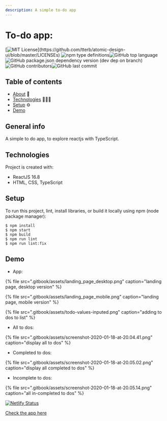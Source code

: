 ```yaml
---
description: A simple to-do app
---
```


# To-do app:

[![MIT License](https://img.shields.io/apm/l/atomic-design-ui.svg?)](https://github.com/tterb/atomic-design-ui/blob/master/LICENSEs) ![npm type definitions](https://img.shields.io/npm/types/@types/react)![GitHub top language](https://img.shields.io/github/languages/top/yonatanhf/to-do)![GitHub package.json dependency version \(dev dep on branch\)](https://img.shields.io/github/package-json/dependency-version/yonatanhf/to-do/dev/@babel/preset-react/master)![GitHub contributors](https://img.shields.io/github/contributors/yonatanhf/to-do)![GitHub last commit](https://img.shields.io/github/last-commit/yonatanhf/to-do)

## Table of contents

* [About](./#general-info)  🤷
* [Technologies](./#technologies) 👨🏾‍💻
* [Setup](./#setup) ⚙️
* [Demo](./#Demo) 



## General info

A simple to do app, to explore reactjs with TypeScript.

## Technologies

Project is created with:

* ReactJS 16.8
* HTML, CSS, TypeScript

## Setup

To run this project, lint, install libraries, or build it locally using npm \(node package manager\):

```text
$ npm install
$ npm start
$ npm build
$ npm run lint
$ npm run lint:fix
```

## Demo

* App:

{% file src=".gitbook/assets/landing\_page\_desktop.png" caption="landing page, desktop version" %}

{% file src=".gitbook/assets/landing\_page\_mobile.png" caption="landing page, mobile version" %}

{% file src=".gitbook/assets/todo-values-inputed.png" caption="adding to dos to list" %}

* All to dos:

{% file src=".gitbook/assets/screenshot-2020-01-18-at-20.04.41.png" caption="display all to dos" %}

* Completed to dos:

{% file src=".gitbook/assets/screenshot-2020-01-18-at-20.05.02.png" caption="display all completed to dos" %}

* Incomplete to dos:

{% file src=".gitbook/assets/screenshot-2020-01-18-at-20.05.14.png" caption="all in-completed to dos" %}



[![Netlify Status](https://api.netlify.com/api/v1/badges/7e431908-614a-4436-b11b-c412d9baec1d/deploy-status)](https://app.netlify.com/sites/infallible-hypatia-825bb2/deploys)

[Check the app here](https://infallible-hypatia-825bb2.netlify.com)

